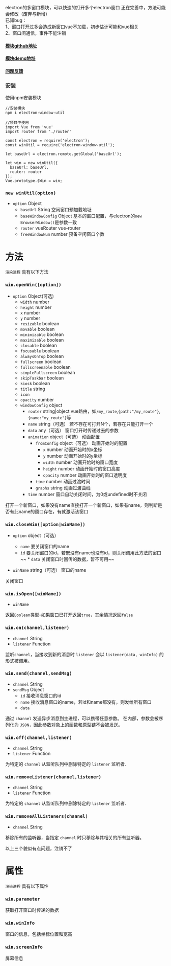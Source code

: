 electron的多窗口模块，可以快速的打开多个electron窗口
正在完善中，方法可能会修改（废弃与新增）  
已知bug：  
 1、窗口打开过多会造成新窗口vue不加载，初步估计可能和vue相关  
 2、窗口间通信，事件不能注销
#### [模块github地址](https://github.com/zsj975516/electron-window-util)
#### [模块demo地址](https://github.com/zsj975516/electron-window-util-demo)
#### [问题反馈](https://github.com/zsj975516/electron-window-util/issues)

### 安装
使用npm安装模块
```
//安装模块
npm i electron-window-util

//项目中使用
import Vue from 'vue'
import router from './router'

const electron = require('electron');
const winUtil = require('electron-window-util');

let baseUrl = electron.remote.getGlobal('baseUrl');

let win = new winUtil({
  baseUrl: baseUrl,
  router: router
});
Vue.prototype.$Win = win;
```



###  ``new winUtil(option)``  
* ``option`` Object  
    * ``baseUrl`` String 空闲窗口预加载地址
    * ``baseWindowConfig`` Object 基本的窗口配置，与electron的``new BrowserWindow()``是参数一致
    * ``router`` vueRouter vue-router
    * ``freeWindowNum`` number 预备空闲窗口个数


#  方法
``渲染进程`` 具有以下方法

###  ``win.openWin([option])``  
* ``option`` Object(可选)  
  *  ``width``  number
  *  ``height``  number
  *  ``x``  number
  *  ``y``  number
  *  ``resizable``  boolean
  *  ``movable``  boolean
  *  ``minimizable``  boolean
  *  ``maximizable``  boolean
  *  ``closable``  boolean
  *  ``focusable``  boolean
  *  ``alwaysOnTop``  boolean
  *  ``fullscreen``  boolean
  *  ``fullscreenable``  boolean
  *  ``simpleFullscreen``  boolean
  *  ``skipTaskbar``  boolean
  *  ``kiosk``  boolean
  *  ``title``  string
  *  ``icon``  
  *  ``opacity``  number
  *  ``windowConfig``  object
     *  ``router``  string|object vue路由，如``/my_route``,``{path:"/my_route"}``,``{name:"my_route"}``等
     *  ``name``  string（可选） 若不存在可打开N个，若存在只能打开一个
     *  ``data``  any（可选） 窗口打开时传递过去的参数
     *  ``animation`` object（可选） 动画配置
        * ``fromConfig`` object（可选） 动画开始时的配置
            * ``x``  number 动画开始时的x坐标
            * ``y``  number 动画开始时的y坐标
            * ``width``  number 动画开始时的窗口宽度
            * ``height``  number 动画开始时的窗口高度
            * ``opacity``  number  动画开始时的窗口透明度
        * ``time``  number 动画过渡时间
        * ``graphs``  string 动画过渡曲线
     *  ``time``  number 窗口自动关闭时间，为0或undefined时不关闭
  
打开一个新窗口，如果没有name直接打开一个新窗口，如果有name，则判断是否有此name的窗口存在，有就激活该窗口


###  ``win.closeWin([option|winName])``  

*  ``option``  object（可选） 
    * ``name``  要关闭窗口的name
    * ``id``  要关闭窗口的id，若既没有name也没有id，则关闭调用此方法的窗口  
    ~~ * ``data``  关闭窗口时回传的数据，暂不可用~~
    
  *  ``winName`` string（可选） 窗口的name
  
关闭窗口  



###  ``win.isOpen([winName])``  
*  ``winName``  

返回``Boolean``类型-如果窗口已打开返回``true``，其余情况返回``false``  



###  ``win.on(channel,listener)``  
*  ``channel``  String
*  ``listener``  Function

监听``channel``，当接收到新的消息时 ``listener`` 会以 ``listener(data, winInfo)`` 的形式被调用。  



###  ``win.send(channel,sendMsg)``  
*  ``channel``  String
*  ``sendMsg``  Object
    * ``id`` 接收消息窗口的id
    * ``name`` 接收消息窗口的name，若id和name都没有，则发给所有窗口
    * ``data`` 

通过 ``channel`` 发送异步消息到主进程，可以携带任意参数。 在内部，参数会被序列化为 ``JSON``，因此参数对象上的函数和原型链不会被发送。


###  ``win.off(channel,listener)``  
*  ``channel``  String  
*  ``listener``  Function  

为特定的 ``channel`` 从监听队列中删除特定的 ``listener`` 监听者.

###  ``win.removeListener(channel,listener)``  
*  ``channel``  String  
*  ``listener``  Function  

为特定的 ``channel`` 从监听队列中删除特定的 ``listener`` 监听者.

###  ``win.removeAllListeners(channel)``  
*  ``channel``  String  

移除所有的监听器，当指定 ``channel`` 时只移除与其相关的所有监听器。

以上三个貌似有点问题，注销不了

#  属性  

``渲染进程`` 具有以下属性

###  ``win.parameter``  

获取打开窗口时传递的数据  

###  ``win.winInfo``  

窗口的信息，包括坐标位置和宽高  

###  ``win.screenInfo``  

屏幕信息  
